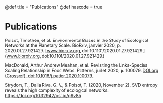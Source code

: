 @def title = "Publications"
@def hascode = true

# Publications 

Poisot, Timothée, et al. Environmental Biases in the Study of Ecological Networks at the Planetary Scale. BioRxiv, janvier 2020, p. 2020.01.27.921429. [www.biorxiv.org, doi:10.1101/2020.01.27.921429.](www.biorxiv.org, doi:10.1101/2020.01.27.921429.)

MacDonald, Arthur Andrew Meahan, et al. Revisiting the Links-Species Scaling Relationship in Food Webs. Patterns, juillet 2020, p. 100079. [DOI.org (Crossref), doi:10.1016/j.patter.2020.100079.](https://www.sciencedirect.com/science/article/pii/S2666389920301070)

Strydom, T., Dalla Riva, G. V., & Poisot, T. (2020, November 2). SVD entropy reveals the high complexity of ecological networks. https://doi.org/10.32942/osf.io/q9v85
